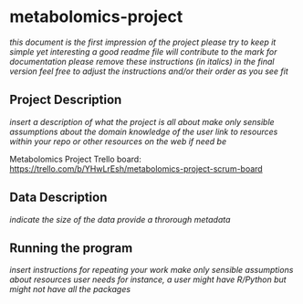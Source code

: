# metabolomics-project

_this document is the first impression of the project_
_please try to keep it simple yet interesting_
_a good readme file will contribute to the mark for documentation_
_please remove these instructions (in italics) in the final version_
_feel free to adjust the instructions and/or their order as you see fit_

## Project Description

_insert a description of what the project is all about_
_make only sensible assumptions about the domain knowledge of the user_
_link to resources within your repo or other resources on the web if need be_

Metabolomics Project Trello board:
https://trello.com/b/YHwLrEsh/metabolomics-project-scrum-board

## Data Description

_indicate the size of the data_
_provide a throrough metadata_

## Running the program

_insert instructions for repeating your work_
_make only sensible assumptions about resources user needs_
_for instance, a user might have R/Python but might not have all the packages_

